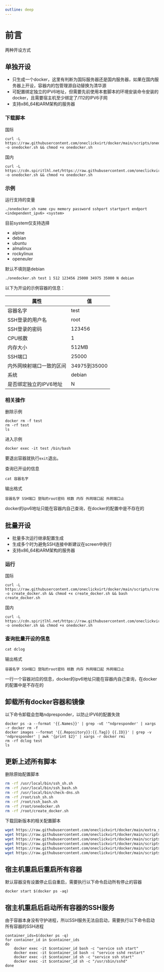 ```yaml
---
outline: deep
---
```


# 前言

两种开设方式

## 单独开设

- 只生成一个docker，这里有判断为国际服务器还是国内服务器，如果在国内服务器上开设，容器内的包管理源自动替换为清华源
- 可配置绑定独立的IPV6地址，但需要先前使用本套脚本的环境安装命令安装的docker，且需要宿主机至少绑定了/112的IPV6子网
- 支持x86_64和ARM架构的服务器

### 下载脚本

国际

```shell
curl -L https://raw.githubusercontent.com/oneclickvirt/docker/main/scripts/onedocker.sh -o onedocker.sh && chmod +x onedocker.sh
```

国内

```shell
curl -L https://cdn.spiritlhl.net/https://raw.githubusercontent.com/oneclickvirt/docker/main/scripts/onedocker.sh -o onedocker.sh && chmod +x onedocker.sh
```

### 示例

运行支持的变量

```
./onedocker.sh name cpu memory password sshport startport endport <independent_ipv6> <system>
```

目前system仅支持选择

- alpine
- debian
- ubuntu
- almalinux
- rockylinux
- openeuler

默认不填则是debian

```shell
./onedocker.sh test 1 512 123456 25000 34975 35000 N debian
```

以下为开设的示例容器的信息：

| 属性                    | 值             |
|------------------------|----------------|
| 容器名字                | test           |
| SSH登录的用户名         | root           |
| SSH登录的密码           | 123456         |
| CPU核数                 | 1              |
| 内存大小               | 512MB          |
| SSH端口                 | 25000          |
| 内外网映射端口一致的区间 | 34975到35000   |
| 系统                   | debian         |
| 是否绑定独立的IPV6地址   | N             |

### 相关操作

删除示例

```shell
docker rm -f test
rm -rf test
ls
```

进入示例

```shell
docker exec -it test /bin/bash
```

要退出容器就执行```exit```退出。

查询已开设的信息

```shell
cat 容器名字
```

输出格式

```
容器名字 SSH端口 登陆的root密码 核数 内存 外网端口起 外网端口止
```

docker的ipv6地址只能在容器内自己查询，在docker的配置中是不存在的

## 批量开设

- 批量多次运行继承配置生成
- 生成多个时为避免SSH连接中断建议在screen中执行
- 支持x86_64和ARM架构的服务器

### 运行

国际

```shell
curl -L https://raw.githubusercontent.com/oneclickvirt/docker/main/scripts/create_docker.sh -o create_docker.sh && chmod +x create_docker.sh && bash create_docker.sh
```

国内

```shell
curl -L https://cdn.spiritlhl.net/https://raw.githubusercontent.com/oneclickvirt/docker/main/scripts/onedocker.sh -o onedocker.sh && chmod +x onedocker.sh
```

### 查询批量开设的信息

```shell
cat dclog
```

输出格式

```
容器名字 SSH端口 登陆的root密码 核数 内存 外网端口起 外网端口止 
```

一行一个容器对应的信息，docker的ipv6地址只能在容器内自己查询，在docker的配置中是不存在的

## 卸载所有docker容器和镜像

以下命令卸载会忽略ndpresponder，以防止IPV6的配置失效

```shell
docker ps -a --format '{{.Names}}' | grep -vE '^ndpresponder' | xargs -r docker rm -f
docker images --format '{{.Repository}}:{{.Tag}} {{.ID}}' | grep -v 'ndpresponder' | awk '{print $2}' | xargs -r docker rmi
rm -rf dclog test
ls
```

## 更新上述所有脚本

删除原始配置脚本

```bash
rm -rf /usr/local/bin/ssh_sh.sh
rm -rf /usr/local/bin/ssh_bash.sh
rm -rf /usr/local/bin/check-dns.sh
rm -rf /root/ssh_sh.sh
rm -rf /root/ssh_bash.sh
rm -rf /root/onedocker.sh
rm -rf /root/create_docker.sh
```

下载回新版本的相关配置脚本

```bash
wget https://raw.githubusercontent.com/oneclickvirt/docker/main/extra_scripts/check-dns.sh -O /usr/local/bin/check-dns.sh && chmod +x /usr/local/bin/check-dns.sh
wget https://raw.githubusercontent.com/oneclickvirt/docker/main/scripts/config.sh -O /usr/local/bin/config.sh && chmod +x /usr/local/bin/config.sh
wget https://raw.githubusercontent.com/oneclickvirt/docker/main/scripts/ssh_bash.sh -O /usr/local/bin/ssh_bash.sh && chmod +x /usr/local/bin/ssh_bash.sh
wget https://raw.githubusercontent.com/oneclickvirt/docker/main/scripts/ssh_sh.sh -O /usr/local/bin/ssh_sh.sh && chmod +x /usr/local/bin/ssh_sh.sh
wget https://raw.githubusercontent.com/oneclickvirt/docker/main/scripts/onedocker.sh -O /root/onedocker.sh && chmod +x /root/onedocker.sh
wget https://raw.githubusercontent.com/oneclickvirt/docker/main/scripts/create_docker.sh -O /root/create_docker.sh && chmod +x /root/create_docker.sh
```

## 宿主机重启后重启所有容器

默认容器没有设置停止后自重启，需要执行以下命令启动所有停止的容器

```
docker start $(docker ps -aq)
```

## 宿主机重启后启动所有容器的SSH服务

由于容器本身没有守护进程，所以SSH服务无法自启动，需要执行以下命令启动所有容器的SSH进程

```
container_ids=$(docker ps -q)
for container_id in $container_ids
do
    docker exec -it $container_id bash -c "service ssh start"
    docker exec -it $container_id bash -c "service sshd restart"
    docker exec -it $container_id sh -c "service ssh start"
    docker exec -it $container_id sh -c "/usr/sbin/sshd"
done
```
